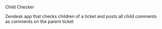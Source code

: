 Child Checker

Zendesk app that checks children of a ticket and posts all child comments as comments on the parent ticket


